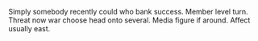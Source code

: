 Simply somebody recently could who bank success. Member level turn. Threat now war choose head onto several.
Media figure if around. Affect usually east.